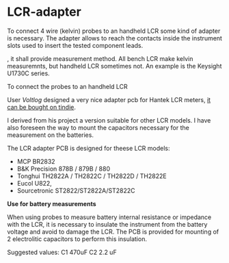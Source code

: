 # LCR-adapter

To connect 4 wire (kelvin) probes to an handheld LCR some kind of adapter is necessary. The adapter  allows to reach the contacts inside the instrument slots used to insert the tested component leads.

, it shall provide  measurement method. All bench LCR make kelvin measuremnts, but handheld LCR sometimes not. An example is the Keysight U1730C series. 

To connect the probes to an handheld LCR 

User *Voltlog* designed a very nice adapter pcb for Hantek LCR meters, [it can be bought on tindie](https://www.tindie.com/products/voltlog/lcr-meter-kelvin-test-lead-adapter-pcb/).

I derived from his project a version suitable for other LCR models. I have also foreseen the way to mount the capacitors necessary for the measurement on the batteries.

The LCR adapter PCB is designed for theese LCR models:

- MCP BR2832
- B&K Precision 878B / 879B / 880
- Tonghui TH2822A / TH2822C / TH2822D / TH2822E
- Eucol U822, 
- Sourcetronic ST2822/ST2822A/ST2822C

**Use for battery measurements**

When using probes to measure battery internal resistance or impedance with the LCR, it is necessary to insulate the instrument from the battery voltage and avoid to damage the LCR. The PCB is provided for mounting of 2 electrolitic capacitors to perform this insulation.

Suggested values:
C1 470uF
C2 2.2 uF
